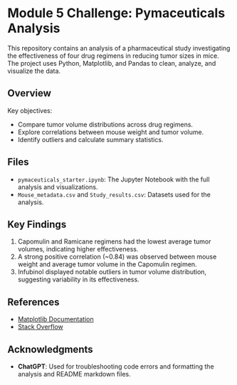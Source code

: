 # Module 5 Challenge: Pymaceuticals Analysis

This repository contains an analysis of a pharmaceutical study investigating the effectiveness of four drug regimens in reducing tumor sizes in mice. The project uses Python, Matplotlib, and Pandas to clean, analyze, and visualize the data.

## Overview
Key objectives:
- Compare tumor volume distributions across drug regimens.
- Explore correlations between mouse weight and tumor volume.
- Identify outliers and calculate summary statistics.

## Files
- `pymaceuticals_starter.ipynb`: The Jupyter Notebook with the full analysis and visualizations.
- `Mouse_metadata.csv` and `Study_results.csv`: Datasets used for the analysis.

## Key Findings
1. Capomulin and Ramicane regimens had the lowest average tumor volumes, indicating higher effectiveness.
2. A strong positive correlation (~0.84) was observed between mouse weight and average tumor volume in the Capomulin regimen.
3. Infubinol displayed notable outliers in tumor volume distribution, suggesting variability in its effectiveness.

## References
- [Matplotlib Documentation](https://matplotlib.org/stable/contents.html)
- [Stack Overflow](https://stackoverflow.com/)

## Acknowledgments
- **ChatGPT**: Used for troubleshooting code errors and formatting the analysis and README markdown files.
